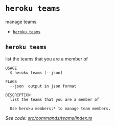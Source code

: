 `heroku teams`
==============

manage teams

* [`heroku teams`](#heroku-teams)

## `heroku teams`

list the teams that you are a member of

```
USAGE
  $ heroku teams [--json]

FLAGS
  --json  output in json format

DESCRIPTION
  list the teams that you are a member of

  Use heroku members:* to manage team members.
```

_See code: [src/commands/teams/index.ts](https://github.com/heroku/cli/blob/v10.13.1-beta.0/packages/cli/src/commands/teams/index.ts)_
